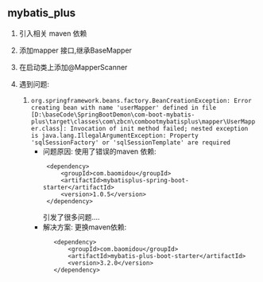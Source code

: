 ## mybatis_plus ##

1. 引入相关 maven 依赖

2. 添加mapper 接口,继承BaseMapper

3. 在启动类上添加@MapperScanner


4. 遇到问题:
    1. `org.springframework.beans.factory.BeanCreationException: Error creating bean with name 'userMapper' defined in file [D:\baseCode\SpringBootDemon\com-boot-mybatis-plus\target\classes\com\zbcn\combootmybatisplus\mapper\UserMapper.class]: Invocation of init method failed; nested exception is java.lang.IllegalArgumentException: Property 'sqlSessionFactory' or 'sqlSessionTemplate' are required
`
        - 问题原因:
           使用了错误的maven 依赖:
           ```
            <dependency>
                <groupId>com.baomidou</groupId>
                <artifactId>mybatisplus-spring-boot-starter</artifactId>
                <version>1.0.5</version>
            </dependency>
           ```
           引发了很多问题....
         - 解决方案:
            更换maven依赖:
             ```
                <dependency>
                    <groupId>com.baomidou</groupId>
                    <artifactId>mybatis-plus-boot-starter</artifactId>
                    <version>3.2.0</version>
                </dependency>
              ```